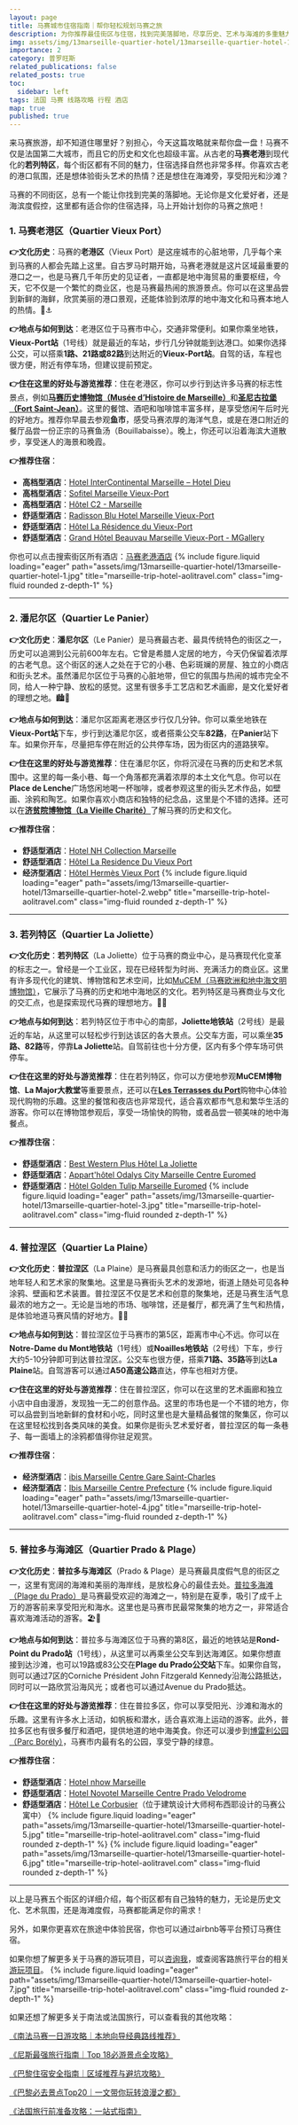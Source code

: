 ```yaml
---
layout: page
title: 马赛城市住宿指南｜帮你轻松规划马赛之旅
description: 为你推荐最佳街区与住宿，找到完美落脚地，尽享历史、艺术与海滩的多重魅力！
img: assets/img/13marseille-quartier-hotel/13marseille-quartier-hotel-1a.jpg
importance: 2
category: 普罗旺斯
related_publications: false
related_posts: true
toc:
  sidebar: left
tags: 法国 马赛 线路攻略 行程 酒店
map: true
published: true
---
```


来马赛旅游，却不知道住哪里好？别担心，今天这篇攻略就来帮你盘一盘！马赛不仅是法国第二大城市，而且它的历史和文化也超级丰富。从古老的**马赛老港**到现代化的**若列特区**，每个街区都有不同的魅力，住宿选择自然也非常多样。你喜欢古老的港口氛围，还是想体验街头艺术的热情？还是想住在海滩旁，享受阳光和沙滩？

马赛的不同街区，总有一个能让你找到完美的落脚地。无论你是文化爱好者，还是海滨度假控，这里都有适合你的住宿选择，马上开始计划你的马赛之旅吧！

### 1. 马赛老港区（Quartier Vieux Port）

**👉文化历史**：马赛的**老港区**（Vieux Port）是这座城市的心脏地带，几乎每个来到马赛的人都会先踏上这里。自古罗马时期开始，马赛老港就是这片区域最重要的港口之一，也是马赛几千年历史的见证者，一直都是地中海贸易的重要枢纽，今天，它不仅是一个繁忙的商业区，也是马赛最热闹的旅游景点。你可以在这里品尝到新鲜的海鲜，欣赏美丽的港口景观，还能体验到浓厚的地中海文化和马赛本地人的热情。🌊⚓️

**👉地点与如何到达**：老港区位于马赛市中心，交通非常便利。如果你乘坐地铁，**Vieux-Port站**（1号线）就是最近的车站，步行几分钟就能到达港口。如果你选择公交，可以搭乘**1路、21路或82路**到达附近的**Vieux-Port站**。自驾的话，车程也很方便，附近有停车场，但建议提前预定。

**👉住在这里的好处与游览推荐**：住在老港区，你可以步行到达许多马赛的标志性景点，例如[**马赛历史博物馆（Musée d’Histoire de Marseille）**](https://musees.marseille.fr/musee-dhistoire-de-marseille-mhm)和[**圣尼古拉堡（Fort Saint-Jean）**](https://www.marseille-tourisme.com/en/discover-marseille/culture-heritage/discover-the-sites-and-monuments-in-marseille/fort-saint-jean/)。这里的餐馆、酒吧和咖啡馆丰富多样，是享受悠闲午后时光的好地方。推荐你早晨去参观**鱼市**，感受马赛浓厚的海洋气息，或是在港口附近的餐厅品尝一份正宗的马赛鱼汤（Bouillabaisse）。晚上，你还可以沿着海滨大道散步，享受迷人的海景和晚霞。

**👉推荐住宿**：

- **高档型酒店**：[Hotel InterContinental Marseille – Hotel Dieu](https://www.trip.com/t/VqSJ8v6wDO2)
- **高档型酒店**：[Sofitel Marseille Vieux-Port](https://www.trip.com/t/gLtUe38wDO2)
- **高档型酒店**：[Hôtel C2 - Marseille](https://www.trip.com/t/icbYEJFwDO2)
- **舒适型酒店**：[Radisson Blu Hotel Marseille Vieux-Port](https://www.trip.com/t/SStptD9wDO2)
- **舒适型酒店**：[Hôtel La Résidence du Vieux-Port](https://www.trip.com/t/NyyG9mAwDO2)
- **舒适型酒店**：[Grand Hôtel Beauvau Marseille Vieux-Port - MGallery](https://www.trip.com/t/GnMgFqBwDO2)

你也可以点击搜索街区所有酒店：[马赛老港酒店](https://www.trip.com/t/IRyPlxCwDO2)
{% include figure.liquid loading="eager" path="assets/img/13marseille-quartier-hotel/13marseille-quartier-hotel-1.jpg" title="marseille-trip-hotel-aolitravel.com" class="img-fluid rounded z-depth-1" %}

---

### 2. 潘尼尔区（Quartier Le Panier）

**👉文化历史**：**潘尼尔区**（Le Panier）是马赛最古老、最具传统特色的街区之一，历史可以追溯到公元前600年左右。它曾是希腊人定居的地方，今天仍保留着浓厚的古老气息。这个街区的迷人之处在于它的小巷、色彩斑斓的房屋、独立的小商店和街头艺术。虽然潘尼尔区位于马赛的心脏地带，但它的氛围与热闹的城市完全不同，给人一种宁静、放松的感觉。这里有很多手工艺店和艺术画廊，是文化爱好者的理想之地。🏙️🎨

**👉地点与如何到达**：潘尼尔区距离老港区步行仅几分钟。你可以乘坐地铁在**Vieux-Port站**下车，步行到达潘尼尔区，或者搭乘公交车**82路**，在**Panier**站下车。如果你开车，尽量把车停在附近的公共停车场，因为街区内的道路狭窄。

**👉住在这里的好处与游览推荐**：住在潘尼尔区，你将沉浸在马赛的历史和艺术氛围中。这里的每一条小巷、每一个角落都充满着浓厚的本土文化气息。你可以在**Place de Lenche**广场悠闲地喝一杯咖啡，或者参观这里的街头艺术作品，如壁画、涂鸦和陶艺。如果你喜欢小商店和独特的纪念品，这里是个不错的选择。还可以在[**济贫院博物馆（La Vieille Charité）**](https://vieille-charite-marseille.com/)了解马赛的历史和文化。

**👉推荐住宿**：

- **舒适型酒店**：[Hotel NH Collection Marseille](https://www.trip.com/t/peqkHWGwDO2)
- **舒适型酒店**：[Hôtel La Residence Du Vieux Port](https://www.trip.com/t/NyyG9mAwDO2)
- **经济型酒店**：[Hôtel Hermès Vieux Port](https://www.trip.com/t/gbbJOQKwDO2)
{% include figure.liquid loading="eager" path="assets/img/13marseille-quartier-hotel/13marseille-quartier-hotel-2.webp" title="marseille-trip-hotel-aolitravel.com" class="img-fluid rounded z-depth-1" %}

---

### 3. 若列特区（Quartier La Joliette）

**👉文化历史**：**若列特区**（La Joliette）位于马赛的商业中心，是马赛现代化变革的标志之一。曾经是一个工业区，现在已经转型为时尚、充满活力的商业区。这里有许多现代化的建筑、博物馆和艺术空间，比如[MuCEM（马赛欧洲和地中海文明博物馆）](https://www.mucem.org/)，它展示了马赛的历史和地中海地区的文化。若列特区是马赛商业与文化的交汇点，也是探索现代马赛的理想地方。🏢🌇

**👉地点与如何到达**：若列特区位于市中心的南部，**Joliette地铁站**（2号线）是最近的车站，从这里可以轻松步行到达该区的各大景点。公交车方面，可以乘坐**35路、82路**等，停靠**La Joliette**站。自驾前往也十分方便，区内有多个停车场可供停车。

**👉住在这里的好处与游览推荐**：住在若列特区，你可以方便地参观**MuCEM博物馆**、**La Major大教堂**等重要景点，还可以在[**Les Terrasses du Port**](https://www.lesterrassesduport.com/)购物中心体验现代购物的乐趣。这里的餐馆和夜店也非常现代，适合喜欢都市气息和繁华生活的游客。你可以在博物馆参观后，享受一场愉快的购物，或者品尝一顿美味的地中海餐点。

**👉推荐住宿**：

- **舒适型酒店**：[Best Western Plus Hôtel La Joliette](https://www.trip.com/t/TPCobqMwDO2)
- **舒适型酒店**：[Appart'hôtel Odalys City Marseille Centre Euromed](https://www.trip.com/t/aoHeyzNwDO2)
- **舒适型酒店**：[Hôtel Golden Tulip Marseille Euromed](https://www.trip.com/t/PuaxC2PwDO2)
 {% include figure.liquid loading="eager" path="assets/img/13marseille-quartier-hotel/13marseille-quartier-hotel-3.jpg" title="marseille-trip-hotel-aolitravel.com" class="img-fluid rounded z-depth-1" %}

---

### 4. 普拉涅区（Quartier La Plaine）

**👉文化历史**：**普拉涅区**（La Plaine）是马赛最具创意和活力的街区之一，也是当地年轻人和艺术家的聚集地。这里是马赛街头艺术的发源地，街道上随处可见各种涂鸦、壁画和艺术装置。普拉涅区不仅是艺术和创意的聚集地，还是马赛生活气息最浓的地方之一。无论是当地的市场、咖啡馆，还是餐厅，都充满了生气和热情，是体验地道马赛风情的好地方。🎨🌞

**👉地点与如何到达**：普拉涅区位于马赛市的第5区，距离市中心不远。你可以在**Notre-Dame du Mont地铁站**（1号线）或**Noailles地铁站**（2号线）下车，步行大约5-10分钟即可到达普拉涅区。公交车也很方便，搭乘**71路、35路**等到达**La Plaine**站。自驾游客可以通过**A50高速公路**直达，停车也相对方便。

**👉住在这里的好处与游览推荐**：住在普拉涅区，你可以在这里的艺术画廊和独立小店中自由漫游，发现独一无二的创意作品。这里的市场也是一个不错的地方，你可以品尝到当地新鲜的食材和小吃，同时这里也是大量精品餐馆的聚集区，你可以在这里轻松找到各类风味的美食。如果你是街头艺术爱好者，普拉涅区的每一条巷子、每一面墙上的涂鸦都值得你驻足观赏。

**👉推荐住宿**：

- **经济型酒店**：[ibis Marseille Centre Gare Saint-Charles](https://www.trip.com/t/TN6JgAQwDO2)
- **经济型酒店**：[Ibis Marseille Centre Prefecture](https://www.trip.com/t/lz8YtFRwDO2)
 {% include figure.liquid loading="eager" path="assets/img/13marseille-quartier-hotel/13marseille-quartier-hotel-4.jpg" title="marseille-trip-hotel-aolitravel.com" class="img-fluid rounded z-depth-1" %}

---

### 5. 普拉多与海滩区（Quartier Prado & Plage）

**👉文化历史**：**普拉多与海滩区**（Prado & Plage）是马赛最具度假气息的街区之一，这里有宽阔的海滩和美丽的海岸线，是放松身心的最佳去处。[普拉多海滩（Plage du Prado）](https://www.marseilletourisme.fr/en/things-do/beaches/prado-beaches/)是马赛最受欢迎的海滩之一，特别是在夏季，吸引了成千上万的游客前来享受阳光和海水。这里也是马赛市民最常聚集的地方之一，非常适合喜欢海滩活动的游客。🏖️🌅

**👉地点与如何到达**：普拉多与海滩区位于马赛的第8区，最近的地铁站是**Rond-Point du Prado站**（1号线），从这里可以再乘坐公交车到达海滩区。如果你想直接到达沙滩，也可以19路或83公交在**Plage du Prado公交站**下车。如果你自驾，则可以通过7区的Corniche Président John Fitzgerald Kennedy沿海公路抵达，同时可以一路欣赏沿海风光；或者也可以通过Avenue du Prado抵达。

**👉住在这里的好处与游览推荐**：住在普拉多区，你可以享受阳光、沙滩和海水的乐趣。这里有许多水上活动，如帆板和潜水，适合喜欢海上运动的游客。此外，普拉多区也有很多餐厅和酒吧，提供地道的地中海美食。你还可以漫步到[博雷利公园（Parc Borély）](https://www.marseille.fr/environnement/parcs-et-jardins-du-8e-arrondissement)，马赛市内最有名的公园，享受宁静的绿意。

**👉推荐住宿**：

- **舒适型酒店**：[Hotel nhow Marseille](https://www.trip.com/t/h2DqRNSwDO2)
- **舒适型酒店**：[Hotel Novotel Marseille Centre Prado Velodrome](https://www.trip.com/t/LbkZzoTwDO2)
- **舒适型酒店**：[Hôtel Le Corbusier](https://www.trip.com/t/gy1DoNVwDO2)（位于建筑设计大师柯布西耶设计的马赛公寓中）
 {% include figure.liquid loading="eager" path="assets/img/13marseille-quartier-hotel/13marseille-quartier-hotel-5.jpg" title="marseille-trip-hotel-aolitravel.com" class="img-fluid rounded z-depth-1" %}
 {% include figure.liquid loading="eager" path="assets/img/13marseille-quartier-hotel/13marseille-quartier-hotel-6.jpg" title="marseille-trip-hotel-aolitravel.com" class="img-fluid rounded z-depth-1" %}

---

以上是马赛五个街区的详细介绍，每个街区都有自己独特的魅力，无论是历史文化、艺术氛围，还是海滩度假，马赛都能满足你的需求！

另外，如果你更喜欢在旅途中体验民宿，你也可以通过airbnb等平台预订马赛住宿。

如果你想了解更多关于马赛的游玩项目，可以[咨询我](https://aolitravel.com/)，或查阅客路旅行平台的相关[游玩项目](https://affiliate.klook.com/redirect?aid=81133&aff_adid=981519&k_site=https%3A%2F%2Fwww.klook.com%2Fzh-CN%2Fsearch%2Fresult%2F%3Fquery%3Dmarseille%26spm%3DSearchResult.TopNavigation.SelectLanguage%26clickId%3D0550c2b75d)。
 {% include figure.liquid loading="eager" path="assets/img/13marseille-quartier-hotel/13marseille-quartier-hotel-7.jpg" title="marseille-trip-hotel-aolitravel.com" class="img-fluid rounded z-depth-1" %}


如果还想了解更多关于南法或法国旅行，可以查看我的其他攻略：

[《南法马赛一日游攻略｜本地向导经典路线推荐》](https://aolitravel.com/south-of-france/marseille-1day-trip/)

[《尼斯最强旅行指南｜Top 18必游景点全攻略》](https://aolitravel.com/south-of-france/nice-top-18-things-to-do/)

[《巴黎住宿安全指南｜区域推荐与避坑攻略》](https://aolitravel.com/paris/paris-map-arr/)

[《巴黎必去景点Top20｜一文带你玩转浪漫之都》](https://aolitravel.com/paris/paris-top-20/)

[《法国旅行前准备攻略：一站式指南》](https://aolitravel.com/france-travel/france-travel-information/)
